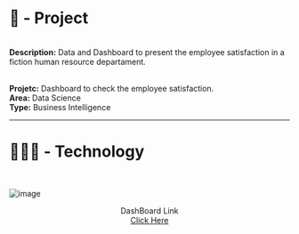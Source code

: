 

<h1>📄 - Project</h1>


<br>
<b>Description:</b> Data and Dashboard to present the employee satisfaction in a fiction human resource departament.<p><br>
<b>Projetc:</b> Dashboard to check the employee satisfaction.<br>
<b>Area:</b> Data Science<br>
<b>Type:</b> Business Intelligence<br>

____________________________________________________
<h1> 👨🏽‍💻 - Technology </h1>
<br>

![image](https://user-images.githubusercontent.com/60549522/204379138-63f86c50-7992-43a1-b827-488fa5d6c2ff.png)


<p><center>DashBoard Link<br>
<a href="https://app.powerbi.com/view?r=eyJrIjoiNTVkMjAzYzItZTVhNy00ZjUzLTkwYjUtN2UzNjJkZmRlMzkzIiwidCI6ImUxYmFmYjIzLTU3YTEtNDlkZS1hODBkLThkYmUwMzZhNWVlYyJ9&pageName=ReportSection">Click Here</a></p></center>

